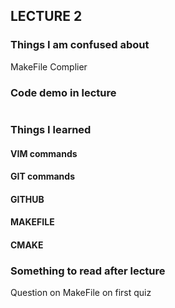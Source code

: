 ## LECTURE 2 

### Things I am confused about 
MakeFile 
Complier 


### Code demo in lecture
```C++

```

### Things I learned 

#### VIM commands

#### GIT commands

#### GITHUB

#### MAKEFILE

#### CMAKE



### Something to read after lecture
Question on MakeFile on first quiz 
